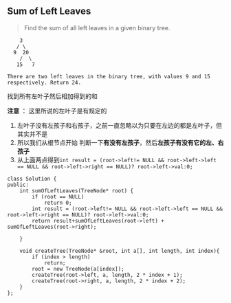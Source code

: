 ## Sum of Left Leaves

> Find the sum of all left leaves in a given binary tree.

```
    3
   / \
  9  20
    /  \
   15   7

There are two left leaves in the binary tree, with values 9 and 15 respectively. Return 24.
```

找到所有左叶子然后相加得到的和

**注意** ： 这里所说的左叶子是有规定的

1. 左叶子没有左孩子和右孩子，之前一直忽略以为只要在左边的都是左叶子，但其实并不是
1. 所以我们从根节点开始 判断一下**有没有左孩子**，然后**左孩子有没有它的左、右孩子**
1. 从上面两点得到`int result = (root->left!= NULL && root->left->left == NULL && root->left->right == NULL)? root->left->val:0;`

```
class Solution {
public:
	int sumOfLeftLeaves(TreeNode* root) {
		if (root == NULL)
			return 0;
        int result = (root->left!= NULL && root->left->left == NULL && root->left->right == NULL)? root->left->val:0;
		return result+sumOfLeftLeaves(root->left) + sumOfLeftLeaves(root->right);

	}

	void createTree(TreeNode* &root, int a[], int length, int index){
		if (index > length)
			return;
		root = new TreeNode(a[index]);
		createTree(root->left, a, length, 2 * index + 1);
		createTree(root->right, a, length, 2 * index + 2);
	}
};
```